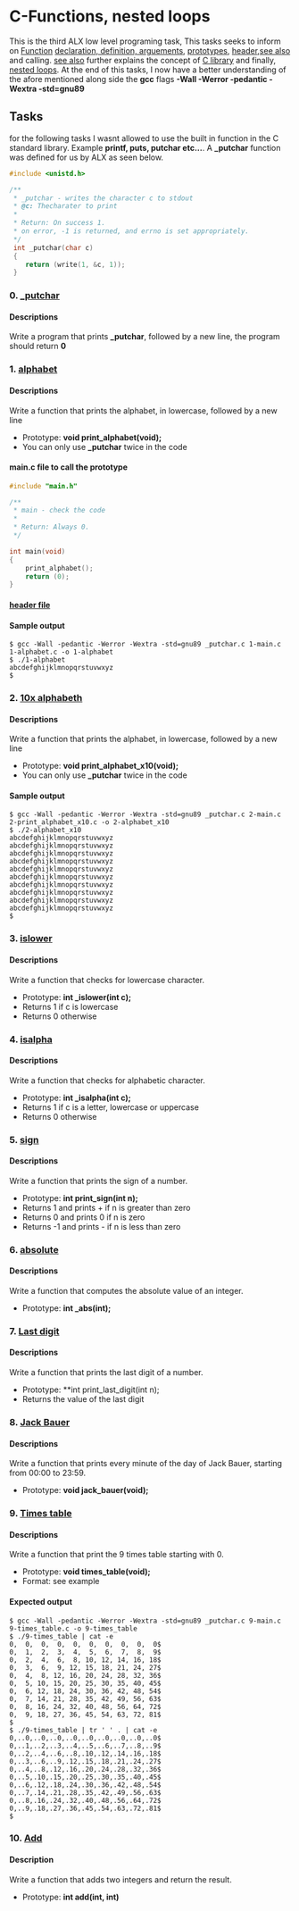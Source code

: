 # C-Functions, nested loops

This is the third ALX low level programing task, This tasks seeks to inform on [Function](https://www.geeksforgeeks.org/functions-in-c/) [declaration, definition, arguements](https://www.tutorialspoint.com/cprogramming/c_functions.htm), [prototypes](https://www.geeksforgeeks.org/what-is-the-purpose-of-a-function-prototype/), [header](https://www.tutorialspoint.com/cprogramming/c_header_files.htm),[see also](https://www.geeksforgeeks.org/header-files-in-c-cpp-and-its-uses/)  and  calling. [see also](https://www.youtube.com/watch?v=qMlnFwYdqIw) further explains the concept of [C library](https://www.geeksforgeeks.org/c-library-functions/) and finally, [nested loops](https://www.youtube.com/watch?v=Z3iGeQ1gIss). At the end of this tasks, I now have a better understanding of the afore mentioned along side the **gcc** flags **-Wall -Werror -pedantic -Wextra -std=gnu89**

## Tasks
for the following tasks I wasnt allowed to use the built in function in the C standard library. Example **printf, puts, putchar etc...**. A **_putchar** function was defined for us by ALX as seen below.
```C
#include <unistd.h>

/**
 * _putchar - writes the character c to stdout
 * @c: Thecharater to print
 *
 * Return: On success 1.
 * on error, -1 is returned, and errno is set appropriately.
 */
 int _putchar(char c)
 {
 	return (write(1, &c, 1));
 }
```

### 0. [_putchar](https://github.com/Sanctus-Peter/alx-low_level_programming/blob/main/0x02-functions_nested_loops/0-putchar.c)
#### Descriptions
Write a program that prints **_putchar**, followed by a new line, the program should return **0**

### 1. [alphabet](https://github.com/Sanctus-Peter/alx-low_level_programming/blob/main/0x02-functions_nested_loops/1-alphabet.c)
#### Descriptions
Write a function that prints the alphabet, in lowercase, followed by a new line
- Prototype: **void print_alphabet(void);**
- You can only use **_putchar** twice in the code
#### main.c file to call the prototype
```C
#include "main.h"

/**
 * main - check the code
 *
 * Return: Always 0.
 */

int main(void)
{
    print_alphabet();
    return (0);
}
```
#### [header file](https://github.com/Sanctus-Peter/alx-low_level_programming/blob/main/0x02-functions_nested_loops/main.h)

#### Sample output
```
$ gcc -Wall -pedantic -Werror -Wextra -std=gnu89 _putchar.c 1-main.c 1-alphabet.c -o 1-alphabet
$ ./1-alphabet
abcdefghijklmnopqrstuvwxyz
$
```

### 2. [10x alphabeth](https://github.com/Sanctus-Peter/alx-low_level_programming/blob/main/0x02-functions_nested_loops/2-print_alphabet_x10.c)
#### Descriptions
Write a function that prints the alphabet, in lowercase, followed by a new line
- Prototype: **void print_alphabet_x10(void);**
- You can only use **_putchar** twice in the code
#### Sample output
```
$ gcc -Wall -pedantic -Werror -Wextra -std=gnu89 _putchar.c 2-main.c 2-print_alphabet_x10.c -o 2-alphabet_x10
$ ./2-alphabet_x10
abcdefghijklmnopqrstuvwxyz
abcdefghijklmnopqrstuvwxyz
abcdefghijklmnopqrstuvwxyz
abcdefghijklmnopqrstuvwxyz
abcdefghijklmnopqrstuvwxyz
abcdefghijklmnopqrstuvwxyz
abcdefghijklmnopqrstuvwxyz
abcdefghijklmnopqrstuvwxyz
abcdefghijklmnopqrstuvwxyz
abcdefghijklmnopqrstuvwxyz
$ 
```

### 3. [islower](https://github.com/Sanctus-Peter/alx-low_level_programming/blob/main/0x02-functions_nested_loops/3-islower.c)
#### Descriptions
Write a function that checks for lowercase character.
- Prototype: **int _islower(int c);**
- Returns 1 if c is lowercase
- Returns 0 otherwise

### 4. [isalpha](https://github.com/Sanctus-Peter/alx-low_level_programming/blob/main/0x02-functions_nested_loops/4-isalpha.c)
#### Descriptions
Write a function that checks for alphabetic character.
- Prototype: **int _isalpha(int c);**
- Returns 1 if c is a letter, lowercase or uppercase
- Returns 0 otherwise

### 5. [sign](https://github.com/Sanctus-Peter/alx-low_level_programming/blob/main/0x02-functions_nested_loops/5-sign.c)
#### Descriptions
Write a function that prints the sign of a number.
- Prototype: **int print_sign(int n);**
- Returns 1 and prints + if n is greater than zero
- Returns 0 and prints 0 if n is zero
- Returns -1 and prints - if n is less than zero

### 6. [absolute](https://github.com/Sanctus-Peter/alx-low_level_programming/blob/main/0x02-functions_nested_loops/6-abs.c)
#### Descriptions
Write a function that computes the absolute value of an integer.
- Prototype: **int _abs(int);**

### 7. [Last digit](https://github.com/Sanctus-Peter/alx-low_level_programming/blob/main/0x02-functions_nested_loops/7-print_last_digit.c)
#### Descriptions
Write a function that prints the last digit of a number.
- Prototype: **int print_last_digit(int n);
- Returns the value of the last digit

### 8. [Jack Bauer](https://github.com/Sanctus-Peter/alx-low_level_programming/blob/main/0x02-functions_nested_loops/8-24_hours.c)
#### Descriptions
Write a function that prints every minute of the day of Jack Bauer, starting from 00:00 to 23:59.
- Prototype: **void jack_bauer(void);**

### 9. [Times table](https://github.com/Sanctus-Peter/alx-low_level_programming/blob/main/0x02-functions_nested_loops/9-times_table.c)
#### Descriptions
Write a function that print the 9 times table starting with 0.
- Prototype: **void times_table(void);**
- Format: see example
#### Expected output
```
$ gcc -Wall -pedantic -Werror -Wextra -std=gnu89 _putchar.c 9-main.c 9-times_table.c -o 9-times_table
$ ./9-times_table | cat -e
0,  0,  0,  0,  0,  0,  0,  0,  0,  0$
0,  1,  2,  3,  4,  5,  6,  7,  8,  9$
0,  2,  4,  6,  8, 10, 12, 14, 16, 18$
0,  3,  6,  9, 12, 15, 18, 21, 24, 27$
0,  4,  8, 12, 16, 20, 24, 28, 32, 36$
0,  5, 10, 15, 20, 25, 30, 35, 40, 45$
0,  6, 12, 18, 24, 30, 36, 42, 48, 54$
0,  7, 14, 21, 28, 35, 42, 49, 56, 63$
0,  8, 16, 24, 32, 40, 48, 56, 64, 72$
0,  9, 18, 27, 36, 45, 54, 63, 72, 81$
$
$ ./9-times_table | tr ' ' . | cat -e
0,..0,..0,..0,..0,..0,..0,..0,..0,..0$
0,..1,..2,..3,..4,..5,..6,..7,..8,..9$
0,..2,..4,..6,..8,.10,.12,.14,.16,.18$
0,..3,..6,..9,.12,.15,.18,.21,.24,.27$
0,..4,..8,.12,.16,.20,.24,.28,.32,.36$
0,..5,.10,.15,.20,.25,.30,.35,.40,.45$
0,..6,.12,.18,.24,.30,.36,.42,.48,.54$
0,..7,.14,.21,.28,.35,.42,.49,.56,.63$
0,..8,.16,.24,.32,.40,.48,.56,.64,.72$
0,..9,.18,.27,.36,.45,.54,.63,.72,.81$
$
```
### 10. [Add](https://github.com/Sanctus-Peter/alx-low_level_programming/blob/main/0x02-functions_nested_loops/10-add.c)
#### Description
Write a function that adds two integers and return the result.
- Prototype: **int add(int, int)**
